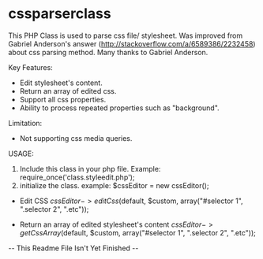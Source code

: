 cssparserclass
==============

This PHP Class is used to parse css file/ stylesheet.
Was improved from Gabriel Anderson's answer (http://stackoverflow.com/a/6589386/2232458) about css parsing method.
Many thanks to Gabriel Anderson.

Key Features:
- Edit stylesheet's content.
- Return an array of edited css.
- Support all css properties.
- Ability to process repeated properties such as "background".

Limitation:
- Not supporting css media queries.


USAGE:

1. Include this class in your php file. Example: require_once('class.styleedit.php');
2. initialize the class. example: $cssEditor = new cssEditor();

- Edit CSS
$cssEditor->editCss($default, $custom, array("#selector 1", ".selector 2", ".etc"));

- Return an array of edited stylesheet's content
$cssEditor->getCssArray($default, $custom, array("#selector 1", ".selector 2", ".etc"));

-- This Readme File Isn't Yet Finished --
